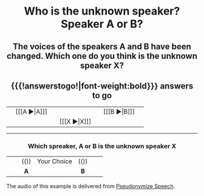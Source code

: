 <center>

# Who is the unknown speaker? Speaker A or B?

## The voices of the speakers A and B have been changed. Which one do you think is the unknown speaker X?

## {{{!answerstogo!\|font-weight:bold}}} answers to go

|     |              |     |              |     |              |     |
| ---:| ------------:| --- |:------------:| --- |:------------ |:--- |
|     | [[[A ►\|A]]] |     |   |     | [[[B ►\|B]]] |     |
|     |              |     |   [[[X ►\|X]]]   |     |              |     |

</center>

------------------------------------------------------

<center>

### Which spreaker, A or B is the unknown speaker X

|     |     |       |             |       |     |     |
| --- | ---:|:-----:|:-----------:|:-----:|:--- | --- |
|     |     | (())  | Your Choice | (())  |     |     |
|     |     | **A** |             | **B** |     |     |

</center>

The audio of this example is delivered from [Pseudonymize Speech](https://robvanson.github.io/PseudonymizeSpeech/).

[//comment]: # "CSS style for HTML body of page"
[//comment]: # "Add error checking digest to results"
[//comment]: # "CSS style for HTML body of page"
[//comment]: # "Add error checking digest to results"
[//comment]: # "CSS style for HTML body of page"
[//comment]: # "Add error checking digest to results"
[//comment]: # "CSS style for HTML body of page"
[//comment]: # "Add error checking digest to results"
[//comment]: # "These are internal parameters for the experiment and visible texts not in this Markdown"
[//comment]: # "----------"
[//parameter]: # "ExperimentAcronym:Pseudonymization"
[//parameter]: # "audioBaseURL:https://robvanson.github.io/PseudonymizeSpeech/Examples/Audio/"
[//parameter]: # "PracticeItems:4"
[//parameter]: # "ShuffleStimuli:true"
[//parameter]: # "RandomizeAB:true"
[//comment]: # "CSS style for HTML body of page"
[//parameter]: # "body.style:"
[//comment]: # "Add error checking digest to results"
[//parameter]: # "addDigest:false"
[//buttontext]: # "NextText:Next"
[//buttontext]: # "NextAlertText:Please listen to the recordings and answer the questions first"
[//buttontext]: # "ReadyText:Ready"
[//buttontext]: # "PlayText: "
[//buttontext]: # "RestartPageText:Restart"
[//buttontext]: # "SaveButtonText:Save Results"
[//buttontext]: # "SaveText:Please click XXSaveButtonTextXX and store the file"
[//tooltiptext]: # "ToolTipPlay:Play sound"
[//tooltiptext]: # "ToolTipNext:Go to next item"
[//tooltiptext]: # "ToolTipReady:Ready&#44; please save results"
[//tooltiptext]: # "ToolTipRestart:Start a new experiment session"
[//tooltiptext]: # "ToolTipSave:Save the answer to a file"
[//comment]: # "----------"
[//comment]: # "These are stimuli for this experiment"
[//comment]: # "----------"
[//stimulus0]: # "A,B,X,SA,SB,SX"
[//stimulus1]: # "LA_0004_E_9892674.flac,LA_0016_E_3432530.flac,LA_0004_E_7314361_LA_0046-1.flac,LA_0004,LA_0016,LA_0004"
[//stimulus1]: # "LA_0003_E_2088854.flac,LA_0015_E_2912526.flac,LA_0003_E_1335207_LA_0066-1.flac,LA_0003,LA_0015,LA_0003"
[//stimulus1]: # "LA_0002_E_5862458.flac,LA_0014_E_3452213.flac,LA_0002_E_8748336_LA_0009-3.flac,LA_0002,LA_0014,LA_0002"
[//stimulus1]: # "LA_0001_E_9516558.flac,LA_0013_E_5839040.flac,LA_0003_E_1335207_LA_0066-1.flac,LA_0001,LA_0013,LA_0001"
[//comment]: # "----------"
